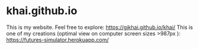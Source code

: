 # khai.github.io


This is my website. Feel free to explore: https://gjkhai.github.io/khai/
This is one of my creations (optimal view on computer screen sizes >987px ): https://futures-simulator.herokuapp.com/
